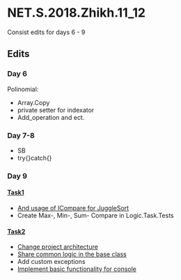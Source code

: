# NET.S.2018.Zhikh.11_12
Consist edits for days 6 - 9
## Edits
### Day 6
Polinomial:
- Array.Copy
- private setter for indexator
- Add_operation and ect.
### Day 7-8
- SB
- try{}catch{}
### Day 9
#### [Task1](https://github.com/Zhikh/NET.S.2018.Zhikh.09/tree/master/Task1)
- [And usage of ICompare for JuggleSort](https://github.com/Zhikh/NET.S.2018.Zhikh.09/commit/336d904d150bc04cdab36c37ee4fdd7a4d731040)
- Create Max-, Min-, Sum- Compare in Logic.Task.Tests
#### [Task2](https://github.com/Zhikh/NET.S.2018.Zhikh.09/tree/master/Task2)
- [Change project architecture](https://github.com/Zhikh/NET.S.2018.Zhikh.09/commit/fd3d42db8dc3d961c24d8448d0873653f0750cf7)
- [Share common logic in the base class](https://github.com/Zhikh/NET.S.2018.Zhikh.09/commit/0f84c36ae208930d84ce14440c61101ee7bb9fa6?diff=unified)
- Add custom exceptions
- [Implement basic functionality for console](https://github.com/Zhikh/NET.S.2018.Zhikh.09/commit/8aafbc6f0fa62fdc10bfb75337aef7062f4dc865)
